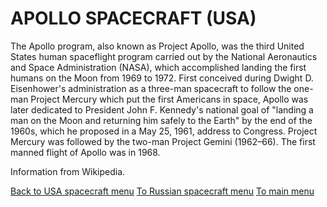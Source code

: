 # APOLLO SPACECRAFT (USA)



The Apollo program, also known as Project Apollo, was the third United States human spaceflight program carried out by the National Aeronautics and Space Administration (NASA), which accomplished landing the first humans on the Moon from 1969 to 1972. First conceived during Dwight D. Eisenhower's administration as a three-man spacecraft to follow the one-man Project Mercury which put the first Americans in space, Apollo was later dedicated to President John F. Kennedy's national goal of "landing a man on the Moon and returning him safely to the Earth" by the end of the 1960s, which he proposed in a May 25, 1961, address to Congress. Project Mercury was followed by the two-man Project Gemini (1962–66). The first manned flight of Apollo was in 1968.

Information from Wikipedia.

<a href="usa.html">Back to USA spacecraft menu</a> 
<a href="russian.html">To Russian spacecraft menu</a>
<a href="index.html">To main menu</a>

<img alt="" class="fifty-percent" src="/images/Apollo-LunarModule.gif"/>
